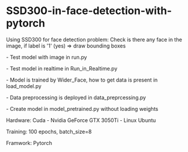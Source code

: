# SSD300-in-face-detection-with-pytorch
Using SSD300 for face detection problem: Check is there any face in the image, if label is '1' (yes) => draw bounding boxes

<p>- Test model with image in run.py</p>
<p>- Test model in realtime in Run_in_Realtime.py</p>

<p>- Model is trained by Wider_Face, how to get data is present in load_model.py</p>
<p>- Data preprocessing is deployed in data_preprcessing.py</p>
<p>- Create model in model_pretrained.py without loading weights</p>

<p>Hardware: Cuda - Nvidia GeForce GTX 3050Ti - Linux Ubuntu</p>
<p>Training: 100 epochs, batch_size=8</p>
<p>Framwork: Pytorch</p>

